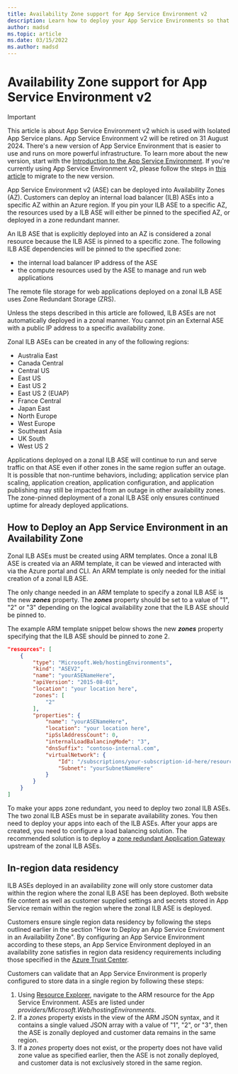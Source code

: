 ```yaml
---
title: Availability Zone support for App Service Environment v2
description: Learn how to deploy your App Service Environments so that your apps are zone redundant.
author: madsd
ms.topic: article
ms.date: 03/15/2022
ms.author: madsd
---
```

# Availability Zone support for App Service Environment v2

> [!IMPORTANT]
> This article is about App Service Environment v2 which is used with Isolated App Service plans. App Service Environment v2 will be retired on 31 August 2024. There's a new version of App Service Environment that is easier to use and runs on more powerful infrastructure. To learn more about the new version, start with the [Introduction to the App Service Environment](overview.md). If you're currently using App Service Environment v2, please follow the steps in [this article](migration-alternatives.md) to migrate to the new version.
>

App Service Environment v2 (ASE) can be deployed into Availability Zones (AZ).  Customers can deploy an internal load balancer (ILB) ASEs into a specific AZ within an Azure region. If you pin your ILB ASE to a specific AZ, the resources used by a ILB ASE will either be pinned to the specified AZ, or deployed in a zone redundant manner.  

An ILB ASE that is explicitly deployed into an AZ is considered a zonal resource because the ILB ASE is pinned to a specific zone. The following ILB ASE dependencies will be pinned to the specified zone:

- the internal load balancer IP address of the ASE
- the compute resources used by the ASE to manage and run web applications

The remote file storage for web applications deployed on a zonal ILB ASE uses Zone Redundant Storage (ZRS).

Unless the steps described in this article are followed, ILB ASEs are not automatically deployed in a zonal manner. You cannot pin an External ASE with a public IP address to a specific availability zone. 

Zonal ILB ASEs can be created in any of the following regions:

- Australia East
- Canada Central
- Central US
- East US
- East US 2
- East US 2 (EUAP)
- France Central 
- Japan East
- North Europe
- West Europe
- Southeast Asia
- UK South
- West US 2

Applications deployed on a zonal ILB ASE will continue to run and serve traffic on that ASE even if other zones in the same region suffer an outage.  It is possible that non-runtime behaviors, including; application service plan scaling, application creation, application configuration, and application publishing may still be impacted from an outage in other availability zones. The zone-pinned deployment of a zonal ILB ASE only ensures continued uptime for already deployed applications.

## How to Deploy an App Service Environment in an Availability Zone

Zonal ILB ASEs must be created using ARM templates. Once a zonal ILB ASE is created via an ARM template, it can be viewed and interacted with via the Azure portal and CLI.  An ARM template is only needed for the initial creation of a zonal ILB ASE.

The only change needed in an ARM template to specify a zonal ILB ASE is the new ***zones*** property. The ***zones*** property should be set to a value of "1", "2" or "3" depending on the logical availability zone that the ILB ASE should be pinned to.

The example ARM template snippet below shows the new ***zones*** property specifying that the ILB ASE should be pinned to zone 2.

```json
"resources": [
    {
        "type": "Microsoft.Web/hostingEnvironments",
        "kind": "ASEV2",
        "name": "yourASENameHere",
        "apiVersion": "2015-08-01",
        "location": "your location here",
        "zones": [
            "2"
        ],
        "properties": {
            "name": "yourASENameHere",
            "location": "your location here",
            "ipSslAddressCount": 0,
            "internalLoadBalancingMode": "3",
            "dnsSuffix": "contoso-internal.com",
            "virtualNetwork": {
                "Id": "/subscriptions/your-subscription-id-here/resourceGroups/your-resource-group-here/providers/Microsoft.Network/virtualNetworks/your-vnet-name-here",
                "Subnet": "yourSubnetNameHere"
            }
        }
    }
]
```

To make your apps zone redundant, you need to deploy two zonal ILB ASEs. The two zonal ILB ASEs must be in separate availability zones. You then need to deploy your apps into each of the ILB ASEs. After your apps are created, you need to configure a load balancing solution. The recommended solution is to deploy a [zone redundant Application Gateway](../../application-gateway/application-gateway-autoscaling-zone-redundant.md) upstream of the zonal ILB ASEs. 

## In-region data residency

ILB ASEs deployed in an availability zone will only store customer data within the region where the zonal ILB ASE has been deployed. Both website file content as well as customer supplied settings and secrets stored in App Service remain within the region where the zonal ILB ASE is deployed.

Customers ensure single region data residency by following the steps outlined earlier in the section "How to Deploy an App Service Environment in an Availability Zone". By configuring an App Service Environment according to these steps, an App Service Environment deployed in an availability zone satisfies in region data residency requirements including those specified in the [Azure Trust Center](https://azuredatacentermap.azurewebsites.net/).

Customers can validate that an App Service Environment is properly configured to store data in a single region by following these steps: 

1. Using [Resource Explorer](https://resources.azure.com), navigate to the ARM resource for the App Service Environment.  ASEs are listed under *providers/Microsoft.Web/hostingEnvironments*.
2. If a *zones* property exists in the view of the ARM JSON syntax, and it contains a single valued JSON array with a value of "1", "2", or "3", then the ASE is zonally deployed and customer data remains in the same region.
2. If a *zones* property does not exist, or the property does not have valid zone value as specified earlier, then the ASE is not zonally deployed, and customer data is not exclusively stored in the same region.

